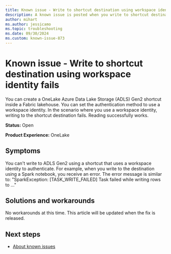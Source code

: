 ```yaml
---
title: Known issue - Write to shortcut destination using workspace identity fails
description: A known issue is posted when you write to shortcut destination using workspace identity fails.
author: mihart
ms.author: jessicamo
ms.topic: troubleshooting  
ms.date: 09/30/2024
ms.custom: known-issue-873
---
```


# Known issue - Write to shortcut destination using workspace identity fails

You can create a OneLake Azure Data Lake Storage (ADLS) Gen2 shortcut inside a Fabric lakehouse. You can set the authentication method to use a workspace identity. In the scenario where you use a workspace identity, writing to the shortcut destination fails. Reading successfully works.

**Status:** Open

**Product Experience:** OneLake

## Symptoms

You can't write to ADLS Gen2 using a shortcut that uses a workspace identity to authenticate. For example, when you write to the destination using a Spark notebook, you receive an error. The error message is similar to: "SparkException: [TASK_WRITE_FAILED] Task failed while writing rows to ..."

## Solutions and workarounds

No workarounds at this time. This article will be updated when the fix is released.

## Next steps

- [About known issues](https://support.fabric.microsoft.com/known-issues)
